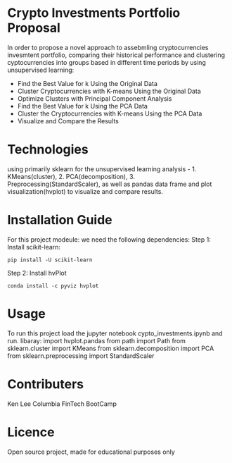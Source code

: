 # Crypto Investments Portfolio Proposal
In order to propose a novel approach to assebmling cryptocurrencies invesmtent portfolio, 
comparing their historical performance and clustering cyptocurrencies into groups based in different time periods by using unsupervised learning:
* Find the Best Value for k Using the Original Data
* Cluster Cryptocurrencies with K-means Using the Original Data
* Optimize Clusters with Principal Component Analysis
* Find the Best Value for k Using the PCA Data
* Cluster the Cryptocurrencies with K-means Using the PCA Data
* Visualize and Compare the Results



# Technologies
using primarily sklearn for the unsupervised learning analysis - 1. KMeans(cluster), 2. PCA(decomposition), 3. Preprocessing(StandardScaler), as well as 
pandas data frame and plot visualization(hvplot) to visualize and compare results.

# Installation Guide
For this project modeule: we need the following dependencies:
Step 1: Install scikit-learn:
```
pip install -U scikit-learn
```
Step 2: Install hvPlot
```
conda install -c pyviz hvplot
 ```
# Usage
To run this project load the jupyter notebook cypto_investments.ipynb and run.
libaray: 
import hvplot.pandas
from path import Path
from sklearn.cluster import KMeans
from sklearn.decomposition import PCA
from sklearn.preprocessing import StandardScaler
 
# Contributers
Ken Lee
Columbia FinTech BootCamp
# Licence
Open source project, made for educational purposes only
